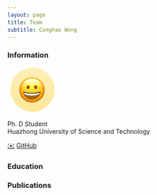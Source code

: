 ```yaml
---
layout: page
title: Team
subtitle: Conghao Wong
---
```

<!--
 * @Author: Conghao Wong
 * @Date: 2023-03-03 17:44:52
 * @LastEditors: Conghao Wong
 * @LastEditTime: 2023-04-28 18:30:25
 * @Description: file content
 * @Github: https://cocoon2wong.github.io
 * Copyright 2023 Conghao Wong, All Rights Reserved.
-->

<link rel="stylesheet" type="text/css" href="/subassets/css/user.css">

### Information

<div class="cv_image">
    <div>
        <p></p>
        <img src="/subassets/img/team/conghaowong.png">
    </div>
    <div>
        <p>
            Ph. D Student <br/>
            Huazhong University of Science and Technology
        </p>
        <div>
            <a class="btn btn-info btn-lg get-started-btn" href="mailto:conghaowong@icloud.com">✉️</a>
            <a class="btn btn-info btn-lg get-started-btn" href="https://github.com/cocoon2wong">GitHub</a>
        </div>
    </div>
</div>

### Education

### Publications
